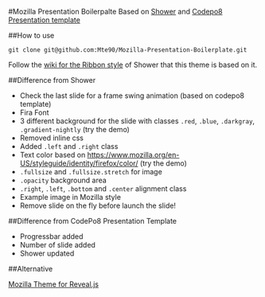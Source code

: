 #Mozilla Presentation Boilerpalte
Based on [Shower](https://github.com/shower/shower) and [Codepo8 Presentation template](https://github.com/codepo8/mozilla-presentation-templates)

##How to use

```
git clone git@github.com:Mte90/Mozilla-Presentation-Boilerplate.git
```

Follow the [wiki for the Ribbon style](https://github.com/shower/shower/wiki/Ribbon) of Shower that this theme is based on it.  
 
##Difference from Shower

* Check the last slide for a frame swing animation (based on codepo8 template)
* Fira Font
* 3 different background for the slide with classes `.red`, `.blue`, `.darkgray`, `.gradient-nightly` (try the demo)
* Removed inline css
* Added `.left` and `.right` class
* Text color based on https://www.mozilla.org/en-US/styleguide/identity/firefox/color/ (try the demo)
* `.fullsize` and `.fullsize.stretch` for image
* `.opacity` background area
* `.right`, `.left`, `.bottom` and `.center` alignment class
* Example image in Mozilla style
* Remove slide on the fly before launch the slide!

##Difference from CodePo8 Presentation Template

* Progressbar added
* Number of slide added
* Shower updated

##Alternative

[Mozilla Theme for Reveal.js](https://github.com/Mte90/mozilla-theme-revealjs/)